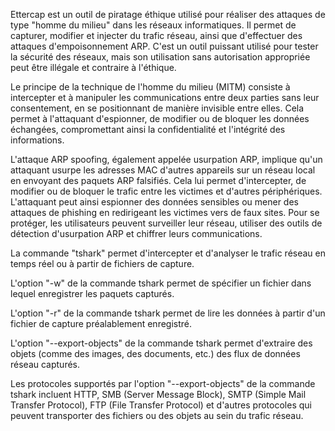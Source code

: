 Ettercap est un outil de piratage éthique utilisé pour réaliser des attaques de type "homme du milieu" dans les réseaux informatiques. Il permet de capturer, modifier et injecter du trafic réseau, ainsi que d'effectuer des attaques d'empoisonnement ARP. C'est un outil puissant utilisé pour tester la sécurité des réseaux, mais son utilisation sans autorisation appropriée peut être illégale et contraire à l'éthique.

Le principe de la technique de l'homme du milieu (MITM) consiste à intercepter et à manipuler les communications entre deux parties sans leur consentement, en se positionnant de manière invisible entre elles. Cela permet à l'attaquant d'espionner, de modifier ou de bloquer les données échangées, compromettant ainsi la confidentialité et l'intégrité des informations.


L'attaque ARP spoofing, également appelée usurpation ARP, implique qu'un attaquant usurpe les adresses MAC d'autres appareils sur un réseau local en envoyant des paquets ARP falsifiés. Cela lui permet d'intercepter, de modifier ou de bloquer le trafic entre les victimes et d'autres périphériques. L'attaquant peut ainsi espionner des données sensibles ou mener des attaques de phishing en redirigeant les victimes vers de faux sites. Pour se protéger, les utilisateurs peuvent surveiller leur réseau, utiliser des outils de détection d'usurpation ARP et chiffrer leurs communications.



La commande "tshark" permet d'intercepter et d'analyser le trafic réseau en temps réel ou à partir de fichiers de capture.

L'option "-w" de la commande tshark permet de spécifier un fichier dans lequel enregistrer les paquets capturés.

L'option "-r" de la commande tshark permet de lire les données à partir d'un fichier de capture préalablement enregistré.

L'option "--export-objects" de la commande tshark permet d'extraire des objets (comme des images, des documents, etc.) des flux de données réseau capturés.

Les protocoles supportés par l'option "--export-objects" de la commande tshark incluent HTTP, SMB (Server Message Block), SMTP (Simple Mail Transfer Protocol), FTP (File Transfer Protocol) et d'autres protocoles qui peuvent transporter des fichiers ou des objets au sein du trafic réseau.
